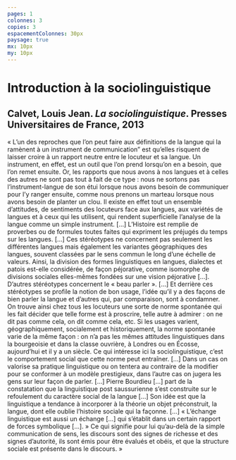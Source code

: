 ```yaml
---
pages: 1
colonnes: 3
copies: 3
espacementColonnes: 30px
paysage: true
mx: 10px
my: 10px
---
```


# Introduction à la sociolinguistique

## Calvet, Louis Jean. _La sociolinguistique_. Presses Universitaires de France, 2013

« L’un des reproches que l’on peut faire aux définitions de la langue qui la ramènent à un instrument de communication” est qu’elles risquent de laisser croire à un rapport neutre entre le locuteur et sa langue. Un instrument, en effet, est un outil que l’on prend lorsqu’on en a besoin, que l’on remet ensuite. Or, les rapports que nous avons à nos langues et à celles des autres ne sont pas tout à fait de ce type : nous ne sortons pas l’instrument-langue de son étui lorsque nous avons besoin de communiquer pour l’y ranger ensuite, comme nous prenons un marteau lorsque nous avons besoin de planter un clou. Il existe en effet tout un ensemble d’attitudes, de sentiments des locuteurs face aux langues, aux variétés de langues et à ceux qui les utilisent, qui rendent superficielle l’analyse de la langue comme un simple instrument. […] L’Histoire est remplie de proverbes ou de formules toutes faites qui expriment les préjugés du temps sur les langues. […] Ces stéréotypes ne concernent pas seulement les différentes langues mais également les variantes géographiques des langues, souvent classées par le sens commun le long d’une échelle de valeurs. Ainsi, la division des formes linguistiques en langues, dialectes et patois est-elle considérée, de façon péjorative, comme isomorphe de divisions sociales elles-mêmes fondées sur une vision péjorative […]. D’autres stéréotypes concernent le « beau parler ». […] Et derrière ces stéréotypes se profile la notion de bon usage, l’idée qu’il y a des façons de bien parler la langue et d’autres qui, par comparaison, sont à condamner. On trouve ainsi chez tous les locuteurs une sorte de norme spontanée qui les fait décider que telle forme est à proscrire, telle autre à admirer : on ne dit pas comme cela, on dit comme cela, etc. Si les usages varient, géographiquement, socialement et historiquement, la norme spontanée varie de la même façon : on n’a pas les mêmes attitudes linguistiques dans la bourgeoisie et dans la classe ouvrière, à Londres ou en Écosse, aujourd’hui et il y a un siècle. Ce qui intéresse ici la sociolinguistique, c’est le comportement social que cette norme peut entraîner. […] Dans un cas on valorise sa pratique linguistique ou on tentera au contraire de la modifier pour se conformer à un modèle prestigieux, dans l’autre cas on jugera les gens sur leur façon de parler. […] Pierre Bourdieu […] part de la constatation que la linguistique post saussurienne s’est construite sur le refoulement du caractère social de la langue […] Son idée est que la linguistique a tendance à incorporer à la théorie un objet préconstruit, la langue, dont elle oublie l’histoire sociale qui la façonne. […] « L’échange linguistique est aussi un échange […] qui s’établit dans un certain rapport de forces symbolique […]. » Ce qui signifie pour lui qu’au-delà de la simple communication de sens, les discours sont des signes de richesse et des signes d’autorité, ils sont émis pour être évalués et obéis, et que la structure sociale est présente dans le discours. »